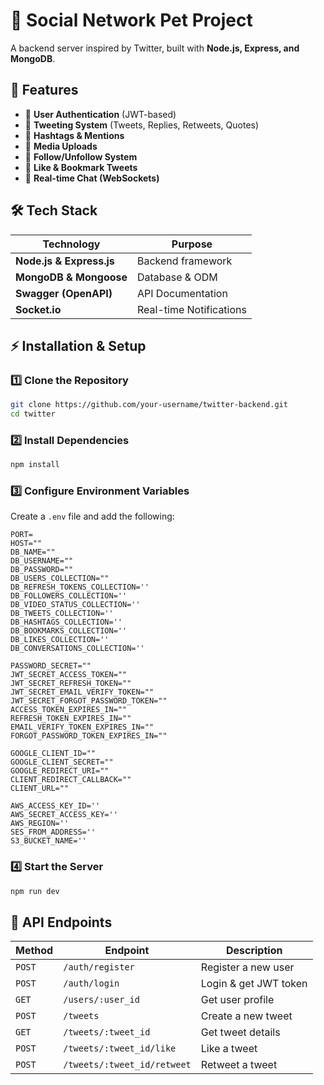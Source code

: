 
# 📌 Social Network Pet Project

A backend server inspired by Twitter, built with **Node.js, Express, and MongoDB**.

## 🚀 Features
- 🔹 **User Authentication** (JWT-based)  
- 🔹 **Tweeting System** (Tweets, Replies, Retweets, Quotes)  
- 🔹 **Hashtags & Mentions**  
- 🔹 **Media Uploads**  
- 🔹 **Follow/Unfollow System**  
- 🔹 **Like & Bookmark Tweets**  
- 🔹 **Real-time Chat (WebSockets)**  

## 🛠️ Tech Stack  
| **Technology** | **Purpose** |
|--------------|------------|
| **Node.js & Express.js** | Backend framework |
| **MongoDB & Mongoose** | Database & ODM |
| **Swagger (OpenAPI)** | API Documentation |
| **Socket.io** | Real-time Notifications |

## ⚡ Installation & Setup  
### 1️⃣ Clone the Repository  
```bash
git clone https://github.com/your-username/twitter-backend.git
cd twitter
```

### 2️⃣ Install Dependencies  
```bash
npm install
```

### 3️⃣ Configure Environment Variables  
Create a `.env` file and add the following:
```
PORT=
HOST=""
DB_NAME=""
DB_USERNAME=""
DB_PASSWORD=""
DB_USERS_COLLECTION=""
DB_REFRESH_TOKENS_COLLECTION=''
DB_FOLLOWERS_COLLECTION=''
DB_VIDEO_STATUS_COLLECTION=''
DB_TWEETS_COLLECTION=''
DB_HASHTAGS_COLLECTION=''
DB_BOOKMARKS_COLLECTION=''
DB_LIKES_COLLECTION=''
DB_CONVERSATIONS_COLLECTION=''

PASSWORD_SECRET=""
JWT_SECRET_ACCESS_TOKEN=""
JWT_SECRET_REFRESH_TOKEN=""
JWT_SECRET_EMAIL_VERIFY_TOKEN=""
JWT_SECRET_FORGOT_PASSWORD_TOKEN=""
ACCESS_TOKEN_EXPIRES_IN=""
REFRESH_TOKEN_EXPIRES_IN=""
EMAIL_VERIFY_TOKEN_EXPIRES_IN=""
FORGOT_PASSWORD_TOKEN_EXPIRES_IN=""

GOOGLE_CLIENT_ID=""
GOOGLE_CLIENT_SECRET=""
GOOGLE_REDIRECT_URI=""
CLIENT_REDIRECT_CALLBACK=""
CLIENT_URL=""

AWS_ACCESS_KEY_ID=''
AWS_SECRET_ACCESS_KEY=''
AWS_REGION=''
SES_FROM_ADDRESS=''
S3_BUCKET_NAME=''

```

### 4️⃣ Start the Server  
```bash
npm run dev
```

## 📌 API Endpoints  
| **Method** | **Endpoint** | **Description** |
|------------|--------------|-----------------|
| `POST`     | `/auth/register`   | Register a new user |
| `POST`     | `/auth/login`      | Login & get JWT token |
| `GET`      | `/users/:user_id`  | Get user profile |
| `POST`     | `/tweets`          | Create a new tweet |
| `GET`      | `/tweets/:tweet_id` | Get tweet details |
| `POST`     | `/tweets/:tweet_id/like`  | Like a tweet |
| `POST`     | `/tweets/:tweet_id/retweet` | Retweet a tweet |

